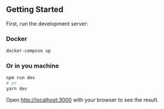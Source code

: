 ## Getting Started

First, run the development server:

### Docker

```bash
docker-compose up
```

### Or in you machine

```bash
npm run dev
# or
yarn dev
```

Open [http://localhost:3000](http://localhost:3000) with your browser to see the result.
